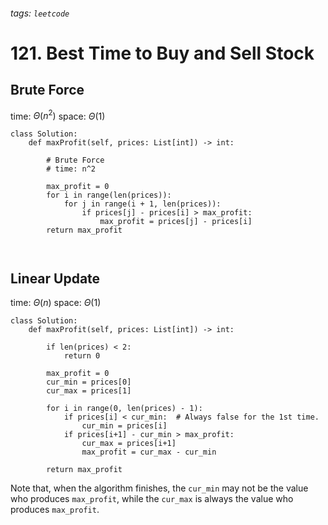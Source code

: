 ###### tags: `leetcode`

# 121. Best Time to Buy and Sell Stock

## Brute Force
time: $\Theta ( n^2 )$
space: $\Theta ( 1 )$
```python=
class Solution:
    def maxProfit(self, prices: List[int]) -> int:
        
        # Brute Force
        # time: n^2
        
        max_profit = 0
        for i in range(len(prices)):
            for j in range(i + 1, len(prices)):
                if prices[j] - prices[i] > max_profit:
                    max_profit = prices[j] - prices[i]
        return max_profit
                    
                    
```
## Linear Update
time: $\Theta ( n )$
space: $\Theta ( 1 )$ 
```python=
class Solution:
    def maxProfit(self, prices: List[int]) -> int:
        
        if len(prices) < 2:
            return 0
        
        max_profit = 0
        cur_min = prices[0]
        cur_max = prices[1]
        
        for i in range(0, len(prices) - 1):
            if prices[i] < cur_min:  # Always false for the 1st time.
                cur_min = prices[i]
            if prices[i+1] - cur_min > max_profit:
                cur_max = prices[i+1]
                max_profit = cur_max - cur_min
            
        return max_profit
```
Note that, when the algorithm finishes, the `cur_min` may not be the value who produces `max_profit`, while the `cur_max` is always the value who produces `max_profit`.
